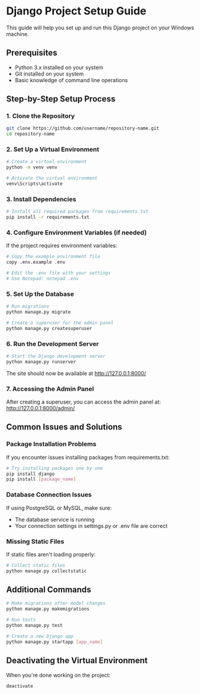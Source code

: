 # Django Project Setup Guide

This guide will help you set up and run this Django project on your Windows machine.

## Prerequisites

- Python 3.x installed on your system
- Git installed on your system
- Basic knowledge of command line operations

## Step-by-Step Setup Process

### 1. Clone the Repository

```bash
git clone https://github.com/username/repository-name.git
cd repository-name
```

### 2. Set Up a Virtual Environment

```bash
# Create a virtual environment
python -m venv venv

# Activate the virtual environment
venv\Scripts\activate
```

### 3. Install Dependencies

```bash
# Install all required packages from requirements.txt
pip install -r requirements.txt
```

### 4. Configure Environment Variables (if needed)

If the project requires environment variables:

```bash
# Copy the example environment file
copy .env.example .env

# Edit the .env file with your settings
# Use Notepad: notepad .env
```

### 5. Set Up the Database

```bash
# Run migrations
python manage.py migrate

# Create a superuser for the admin panel
python manage.py createsuperuser
```

### 6. Run the Development Server

```bash
# Start the Django development server
python manage.py runserver
```

The site should now be available at http://127.0.0.1:8000/

### 7. Accessing the Admin Panel

After creating a superuser, you can access the admin panel at:
http://127.0.0.1:8000/admin/

## Common Issues and Solutions

### Package Installation Problems

If you encounter issues installing packages from requirements.txt:

```bash
# Try installing packages one by one
pip install django
pip install [package_name]
```

### Database Connection Issues

If using PostgreSQL or MySQL, make sure:
- The database service is running
- Your connection settings in settings.py or .env file are correct

### Missing Static Files

If static files aren't loading properly:

```bash
# Collect static files
python manage.py collectstatic
```

## Additional Commands

```bash
# Make migrations after model changes
python manage.py makemigrations

# Run tests
python manage.py test

# Create a new Django app
python manage.py startapp [app_name]
```

## Deactivating the Virtual Environment

When you're done working on the project:

```bash
deactivate
```
